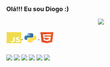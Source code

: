 ### Olá!!! Eu sou Diogo :)

<div align="center">
  <a href="https://github.com/DioohReis">
  <img height="180em" src="https://github-readme-stats.vercel.app/api?username=DioohReis&show_icons=true&theme=dark&include_all_commits=true&count_private=true"/>
</div>

</div>
<div style="display: inline_block"><br>
 <img align="center" alt="Diooh-Js" height="30" width="40" src="https://raw.githubusercontent.com/devicons/devicon/master/icons/javascript/javascript-plain.svg">
 <img align="center" alt="Diooh-Python" height="30" width="40" src="https://raw.githubusercontent.com/devicons/devicon/master/icons/python/python-original.svg">
 <img align="center" alt="Diooh-HTML" height="30" width="40" src="https://raw.githubusercontent.com/devicons/devicon/master/icons/html5/html5-original.svg">
 
</div>
  
  ##
  
  </div>
  
  <a href="" target="_blank"><img src="https://img.shields.io/badge/YouTube-FF0000?style=for-the-badge&logo=youtube&logoColor=white" target="_blank"></a>
  <a href="https://www.instagram.com/diooh_shadows/" target="_blank"><img src="https://img.shields.io/badge/-Instagram-%23E4405F?style=for-the-badge&logo=instagram&logoColor=white" target="_blank"></a>
 	<a href="https://www.twitch.tv/dioohshadowss" target="_blank"><img src="https://img.shields.io/badge/Twitch-9146FF?style=for-the-badge&logo=twitch&logoColor=white" target="_blank"></a>
 <a href="https://discord.gg/F8Z3nkMY" target="_blank"><img src="https://img.shields.io/badge/Discord-7289DA?style=for-the-badge&logo=discord&logoColor=white" target="_blank"></a> 
  <a href = "mailto:diogo.dragons6541@gmail.com"><img src="https://img.shields.io/badge/-Gmail-%23333?style=for-the-badge&logo=gmail&logoColor=white" target="_blank"></a>
  <a href="" target="_blank"><img src="https://img.shields.io/badge/-LinkedIn-%230077B5?style=for-the-badge&logo=linkedin&logoColor=white" target="_blank"></a> 
  
  </div>

